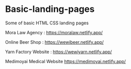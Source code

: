# Basic-landing-pages
Some of basic HTML CSS landing pages

Mora Law Agency : https://moralaw.netlify.app/

Online Beer Shop : https://wewibeer.netlify.app/

Yarn Factory Website : https://wewiyarn.netlify.app/

Medimoyai Medical Website https://medimoyai.netlify.app/
